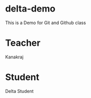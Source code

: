 # delta-demo
This  is  a Demo for Git  and Github class

# Teacher
Kanakraj 

# Student 
Delta Student